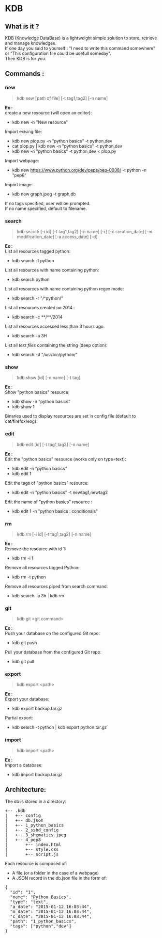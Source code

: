**KDB**
===================

What is it ?
--------------
KDB (Knowledge DataBase) is a lightweight simple solution to store, retrieve and manage knowledges.   
If one day you said to yourself : "I need to write this command somewhere" or "This configuration file could be usefull someday".  
Then KDB is for you. 

Commands :
--------------

### new
>kdb new [path of file] [-t tag1,tag2] [-n name]

**Ex :**  
create a new resource (will open an editor):
 - kdb new -n "New resource"

Import exising file:
 - kdb new plop.py -n "python basics" -t python,dev
 - cat plop.py | kdb new -n "python basics" -t python,dev
 - kdb new -n "python basics" -t python,dev < plop.py

Import webpage:
 - kdb new https://www.python.org/dev/peps/pep-0008/ -t python -n "pep8"

Import image:
 - kdb new graph.jpeg -t graph,db

If no tags specified, user will be prompted.  
If no name specified, default to filename.  

### search
>kdb search [-i id] [-t tag1,tag2] [-n name] [-r] [-c creation_date] [-m modification_date] [-a access_date] [-d]

**Ex :**  
List all resources tagged python:
 - kdb search -t python

List all resources with name containing python:
 - kdb search python

List all resources with name containing python regex mode:
 - kdb search -r "/^python/"

List all resources created on 2014 :
 - kdb search -c \*\*/\*\*/2014

List all resources accessed less than 3 hours ago:
 - kdb search -a 3H  
 
List all *text files* containing the string (deep option):
 - kdb search -d "/usr/bin/python/"



### show
>kdb show [id] [-n name] [-t tag]

**Ex :**  
Show "python basics" resource:
 - kdb show -n "python basics"
 - kdb show 1  

Binaries used to display resources are set in config file (default to cat/firefox/eog).  

### edit
>kdb edit [id] [-t tag1,tag2] [-n name]

**Ex :**  
Edit the "python basics" resource (works only on type=text):
 - kdb edit -n "python basics"
 - kdb edit 1

Edit the tags of "python basics" resource:
 - kdb edit -n "python basics" -t newtag1,newtag2

Edit the name of "python basics" resource :
 - kdb edit 1 -n "python basics : conditionals"  

### rm 
>kdb rm [-i id] [-t tag1,tag2] [-n name]

**Ex :**  
Remove the resource with id 1:
 - kdb rm -i 1

Remove all resources tagged Python:
 - kdb rm -t python

Remove all resources piped from search command:
 - kdb search -a 3h | kdb rm  

### git 
>kdb git \<git command\>

**Ex :**  
Push your database on the configured Git repo:
 - kdb git push  
  
Pull your database from the configured Git repo:
 - kdb git pull   

### export
>kdb export \<path\>

**Ex :**  
Export your database:
 - kdb export backup.tar.gz

Partial export:
 - kdb search -t python | kdb export python.tar.gz   

### import
>kdb import \<path\>

**Ex :**   
Import a database:
 - kdb import backup.tar.gz  


Architecture:
--------------

The db is stored in a directory:
<pre>
+-- .kdb
|   +-- config
|   +-- db.json 
|   +-- 1_python_basics
|   +-- 2_sshd_config
|   +-- 3_shematics.jpeg
|   +-- 4_pep8
|       +-- index.html 
|       +-- style.css 
|       +-- script.js 
</pre>

Each resource is composed of:
 - A file (or a folder in the case of a webpage)
 - A JSON record in the db.json file in the form of:

<pre>
{
  "id": "1",
  "name": "Python Basics",
  "type": "text",
  "a_date": "2015-01-12 16:03:44",
  "m_date": "2015-01-12 16:03:44",
  "c_date": "2015-01-12 16:03:44",
  "path": "1_python_basics",
  "tags": ["python","dev"]
}
</pre>
